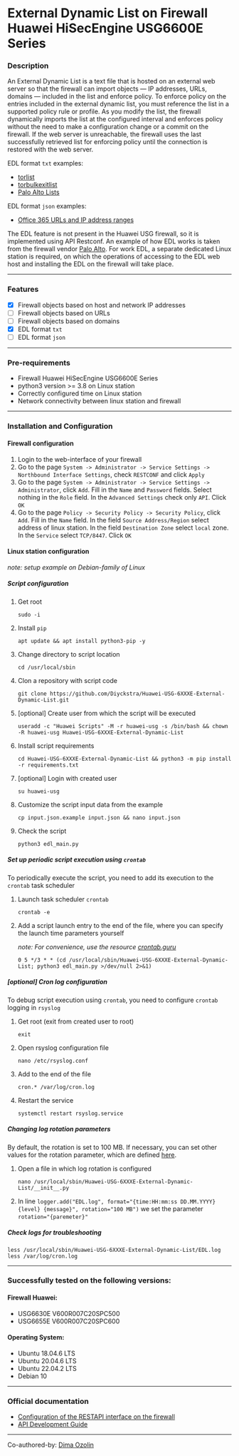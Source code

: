 # External Dynamic List on Firewall Huawei HiSecEngine USG6600E Series

### Description

An External Dynamic List is a text file that is hosted on an external web server so that the firewall can import objects — IP addresses, URLs, domains — included in the list and enforce policy. To enforce policy on the entries included in the external dynamic list, you must reference the list in a supported policy rule or profile. As you modify the list, the firewall dynamically imports the list at the configured interval and enforces policy without the need to make a configuration change or a commit on the firewall. If the web server is unreachable, the firewall uses the last successfully retrieved list for enforcing policy until the connection is restored with the web server.

EDL format `txt` examples:
* [torlist](https://www.dan.me.uk/torlist/)
* [torbulkexitlist](https://check.torproject.org/torbulkexitlist)
* [Palo Alto Lists](https://docs.paloaltonetworks.com/resources/edl-hosting-service)

EDL format `json` examples:
* [Office 365 URLs and IP address ranges](https://learn.microsoft.com/en-us/microsoft-365/enterprise/urls-and-ip-address-ranges?view=o365-worldwide)

The EDL feature is not present in the Huawei USG firewall, so it is implemented using API Restconf. An example of how EDL works is taken from the firewall vendor [Palo Alto](https://docs.paloaltonetworks.com/pan-os/9-1/pan-os-admin/policy/use-an-external-dynamic-list-in-policy/external-dynamic-list). For work EDL, a separate dedicated Linux station is required, on which the operations of accessing to the EDL web host and installing the EDL on the firewall will take place. 

---

### Features

- [X] Firewall objects based on host and network IP addresses
- [ ] Firewall objects based on URLs
- [ ] Firewall objects based on domains
- [X] EDL format `txt`
- [ ] EDL format `json`

---

### Pre-requirements

* Firewall Huawei HiSecEngine USG6600E Series
* python3 version >= 3.8 on Linux station
* Сorrectly configured time on Linux station
* Network connectivity between linux station and firewall

---

### Installation and Configuration

#### Firewall configuration

1) Login to the web-interface of your firewall
2) Go to the page `System -> Administrator -> Service Settings -> Northbound Interface Settings`, check `RESTCONF` and click `Apply`
3) Go to the page `System -> Administrator -> Service Settings -> Administrator`, click `Add`. Fill in the `Name` and `Password` fields. Select nothing in the `Role` field. In the `Advanced Settings` check only `API`. Click `OK`
4) Go to the page `Policy -> Security Policy -> Security Policy`, click `Add`. Fill in the `Name` field. In the field `Source Address/Region` select address of linux station. In the field `Destination Zone` select `local` zone. In the `Service` select `TCP/8447`. Click `OK`

#### Linux station configuration

*note: setup example on Debian-family of Linux*

##### Script configuration

1) Get root
    ```
    sudo -i
    ```

2) Install `pip`
    ```
    apt update && apt install python3-pip -y
    ```

3) Change directory to script location
    ```
    cd /usr/local/sbin
    ```

4) Clon a repository with script code
    ```
    git clone https://github.com/Diyckstra/Huawei-USG-6XXXE-External-Dynamic-List.git
    ```

5) [optional] Create user from which the script will be executed
    ```
    useradd -c "Huawei Scripts" -M -r huawei-usg -s /bin/bash && chown -R huawei-usg Huawei-USG-6XXXE-External-Dynamic-List
    ```

6) Install script requirements
    ```
    cd Huawei-USG-6XXXE-External-Dynamic-List && python3 -m pip install -r requirements.txt
    ```

7) [optional] Login with created user
    ```
    su huawei-usg
    ```

8) Customize the script input data from the example
    ```
    cp input.json.example input.json && nano input.json
    ```

9) Check the script
    ```
    python3 edl_main.py
    ```

##### Set up periodic script execution using `crontab`

To periodically execute the script, you need to add its execution to the `crontab` task scheduler

1) Launch task scheduler `crontab`
    ```
    crontab -e
    ```

2) Add a script launch entry to the end of the file, where you can specify the launch time parameters yourself

    *note: For convenience, use the resource [crontab.guru](https://crontab.guru/#*_*_*_*_*)*

    ```
    0 5 */3 * * (cd /usr/local/sbin/Huawei-USG-6XXXE-External-Dynamic-List; python3 edl_main.py >/dev/null 2>&1)
    ```

##### [optional] Cron log configuration

To debug script execution using `crontab`, you need to configure `crontab` logging in `rsyslog`

1) Get root (exit from created user to root)
    ```
    exit
    ```

2) Open rsyslog configuration file
    ```
    nano /etc/rsyslog.conf
    ```

3) Add to the end of the file
    ```
    cron.* /var/log/cron.log
    ```

4) Restart the service
    ```
    systemctl restart rsyslog.service
    ```

##### Сhanging log rotation parameters

By default, the rotation is set to 100 MB. If necessary, you can set other values for the rotation parameter, which are defined [here](https://loguru.readthedocs.io/en/stable/overview.html#easier-file-logging-with-rotation-retention-compression).


1) Open a file in which log rotation is configured
    ```
    nano /usr/local/sbin/Huawei-USG-6XXXE-External-Dynamic-List/__init__.py
    ```
2) In line `logger.add("EDL.log", format="{time:HH:mm:ss DD.MM.YYYY} {level} {message}", rotation="100 MB")` we set the parameter `rotation="{paremeter}"`


##### Check logs for troubleshooting

```
less /usr/local/sbin/Huawei-USG-6XXXE-External-Dynamic-List/EDL.log
less /var/log/cron.log
```

---

### Successfully tested on the following versions:
#### Firewall Huawei:
* USG6630E V600R007C20SPC500
* USG6655E V600R007C20SPC600
#### Operating System:
* Ubuntu 18.04.6 LTS
* Ubuntu 20.04.6 LTS
* Ubuntu 22.04.2 LTS
* Debian 10

---

### Official documentation
* [Configuration of the RESTAPI interface on the firewall](https://support.huawei.com/view/contentview/getFileStream?mid=SUPE_DOC&viewNid=EDOC1000118180&nid=EDOC1000118180&partNo=j00p&type=htm#sec_case_north_0004_1)
* [API Development Guide](https://support.huawei.com/enterprise/en/doc/EDOC1100163128)

---

Co-authored-by: [Dima Ozolin](https://github.com/Cmertho)